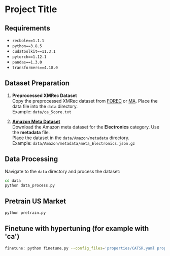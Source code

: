 # Project Title

## Requirements

- `recbole==1.1.1`
- `python==3.8.5`
- `cudatoolkit==11.3.1`
- `pytorch==1.12.1`
- `pandas==1.3.0`
- `transformers==4.18.0`

## Dataset Preparation

1. **Preprocessed XMRec Dataset**  
   Copy the preprocessed XMRec dataset from [FOREC](https://github.com/hamedrab/FOREC/tree/main/DATA/proc_data) or [MA](https://github.com/samarthbhargav/efficient-xmrec/tree/main/DATA2/proc_data). Place the data file into the `data` directory.  
   Example: `data/ca_5core.txt`

2. **[Amazon Meta Dataset](https://nijianmo.github.io/amazon/index.html)**  
   Download the Amazon meta dataset for the **Electronics** category. Use the **metadata** file.  
   Place the dataset in the `data/Amazon/metadata` directory.  
   Example: `data/Amazon/metadata/meta_Electronics.json.gz`

## Data Processing

Navigate to the `data` directory and process the dataset:
```bash
cd data
python data_process.py
```

## Pretrain US Market
```bash
python pretrain.py
```

## Finetune with hypertuning (for example with 'ca')
```bash
finetune: python finetune.py --config_files='properties/CATSR.yaml properties/market.yaml' --params_file='model.hyper' --output_file='hyper_example.result' --weight_path='saved/CATSR-us-200.pth' --tool='Hyperopt' --dataset='ca'
```
